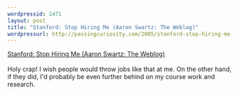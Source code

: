 ```yaml
--- 
wordpressid: 1471
layout: post
title: "Stanford: Stop Hiring Me (Aaron Swartz: The Weblog)"
wordpressurl: http://passingcuriosity.com/2005/stanford-stop-hiring-me-aaron-swartz-the-weblog/
---
```

<a href="http://www.aaronsw.com/weblog/001649">Stanford: Stop Hiring Me (Aaron Swartz: The Weblog)</a><br /><br />Holy crap! I wish people would throw jobs like that at me. On the other hand, if they did, I'd probably be even further behind on my course work and research.
